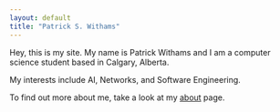 ```yaml
---
layout: default
title: "Patrick S. Withams"
---
```


Hey, this is my site. My name is Patrick Withams and I am a computer science student based in Calgary, Alberta.

My interests include AI, Networks, and Software Engineering.

To find out more about me, take a look at my [about](/about) page.
